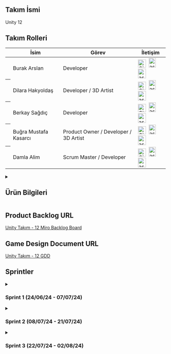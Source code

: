 ## Takım İsmi
Unity 12 
## Takım Rolleri
<table>
  <thead>
    <tr>
      <th></th>
      <th>İsim</th>
      <th>Görev</th>
      <th>İletişim</th>
    </tr>
  </thead>
  <tbody>
  <tr>
      <th></th>
      <td>Burak Arslan</td>
      <td>Developer</td>
      <td>
        <a href="#"><img width="25" src="https://user-images.githubusercontent.com/25181517/192108372-f71d70ac-7ae6-4c0d-8395-51d8870c2ef0.png" alt="Git" title="Git"/></a>&nbsp;
        <a href="#" target="blank"><img src="https://raw.githubusercontent.com/rahuldkjain/github-profile-readme-generator/master/src/images/icons/Social/linked-in-alt.svg" alt="asdsad" height="30" width="22" /></a>&nbsp;
        <a href="#" target="blank"><img src="https://raw.githubusercontent.com/rahuldkjain/github-profile-readme-generator/master/src/images/icons/Social/instagram.svg" alt="asdasd" height="30" width="25" /></a>
      </td>
    </tr>  <tr>
      <th></th>
      <td>Dilara Hakyoldaş</td>
      <td>Developer / 3D Artist</td>
      <td>
        <a href="https://github.com/dilarahakyoldas"><img width="25" src="https://user-images.githubusercontent.com/25181517/192108372-f71d70ac-7ae6-4c0d-8395-51d8870c2ef0.png" alt="Git" title="Git"/></a>&nbsp;
        <a href="https://www.linkedin.com/in/dilarahakyoldas/" target="blank"><img src="https://raw.githubusercontent.com/rahuldkjain/github-profile-readme-generator/master/src/images/icons/Social/linked-in-alt.svg" alt="asdsad" height="30" width="22" /></a>&nbsp;
        <a href="https://www.instagram.com/noitsswizz/" target="blank"><img src="https://raw.githubusercontent.com/rahuldkjain/github-profile-readme-generator/master/src/images/icons/Social/instagram.svg" alt="asdasd" height="30" width="25" /></a>
      </td>
    </tr>
    <tr>
      <th></th>
      <td>Berkay Sağdıç</td>
      <td>Developer</td>
      <td>
        <a href="#"><img width="25" src="https://user-images.githubusercontent.com/25181517/192108372-f71d70ac-7ae6-4c0d-8395-51d8870c2ef0.png" alt="Git" title="Git"/></a>&nbsp;
        <a href="https://www.linkedin.com/in/berkay-sağdıç-b54754201?utm_source=share&utm_campaign=share_via&utm_content=profile&utm_medium=android_app" target="blank"><img src="https://raw.githubusercontent.com/rahuldkjain/github-profile-readme-generator/master/src/images/icons/Social/linked-in-alt.svg" alt="asdsad" height="30" width="22" /></a>&nbsp;
        <a href="https://www.instagram.com/berkaysgdc?igsh=YXcza25laHU2OXQ3" target="blank"><img src="https://raw.githubusercontent.com/rahuldkjain/github-profile-readme-generator/master/src/images/icons/Social/instagram.svg" alt="asdasd" height="30" width="25" /></a>
      </td>
    </tr>
    <tr>
      <th></th>
      <td>Buğra Mustafa Kasarcı</td>
      <td>Product Owner / Developer / 3D Artist</td>
      <td>
        <a href="#"><img width="25" src="https://user-images.githubusercontent.com/25181517/192108372-f71d70ac-7ae6-4c0d-8395-51d8870c2ef0.png" alt="Git" title="Git"/></a>&nbsp;
        <a href="https://www.linkedin.com/in/buğra-mustafa-kasarcı-823967248/" target="blank"><img src="https://raw.githubusercontent.com/rahuldkjain/github-profile-readme-generator/master/src/images/icons/Social/linked-in-alt.svg" alt="asdsad" height="30" width="22" /></a>&nbsp;
        <a href="https://www.instagram.com/azazel_sann?igsh=MWt1cjRsYmxubDc1eA==" target="blank"><img src="https://raw.githubusercontent.com/rahuldkjain/github-profile-readme-generator/master/src/images/icons/Social/instagram.svg" alt="asdasd" height="30" width="25" /></a>
      </td>
    </tr>
    <tr>
      <th></th>
      <td>Damla Alim</td>
      <td>Scrum Master / Developer</td>
      <td>
        <a href="https://github.com/damlaalim"><img width="25" src="https://user-images.githubusercontent.com/25181517/192108372-f71d70ac-7ae6-4c0d-8395-51d8870c2ef0.png" alt="Git" title="Git"/></a>&nbsp;
        <a href="https://www.linkedin.com/in/damlaalim/" target="blank"><img src="https://raw.githubusercontent.com/rahuldkjain/github-profile-readme-generator/master/src/images/icons/Social/linked-in-alt.svg" alt="asdsad" height="30" width="22" /></a>&nbsp;
        <a href="https://www.instagram.com/lunaspatium/" target="blank"><img src="https://raw.githubusercontent.com/rahuldkjain/github-profile-readme-generator/master/src/images/icons/Social/instagram.svg" alt="asdasd" height="30" width="25" /></a>
      </td>
    </tr>
  </tbody>
</table>
<details>
  <summary>
  
  ## Ürün Bilgileri
  </summary>
  
  ## Ürün İsmi
  Deadly Jokes
  ## Ürün Açıklaması
  Bu oyun; doğa üstü bir diyarda geçen, oyuncuların bulmacalar çözerek ilerlemesini konu alan ve komedi unsurları içeren eşli bulmaca oyunudur.
  ## Ürün Özellikleri 
  * 3D 
  * Multiplayer
  * Yapay zeka ile desteklenmiş NPC'ler
  * Gameanalytics
  ## Hedef Kitle 
  * 18-40 yaş arası gençler, yetişkinler, casual oyuncular<br>
  * Puzzle sevenler<br>
  * PC oyuncuları

<details>
  <summary> 
    <h2>Konsept Geliştirme</h2>
  </summary>
  
  ### Ana Hikaye
  * İki ana karakter, ölümlerinden sonra Azrail'in yanında çalışmaya başlar ve günahlarını hafifletmek için çeşitli görevleri tamamlamak zorundadır.
    * Görevler, çeşitli bulmacalar ve hikaye tabanlı mini gamelerden oluşur.
  ### Azrail'in Karakteri
  * Mizahi ve karizmatik, ama aynı zamanda disiplinli bir figür.
  * Oyunculara görevler verirken esprili ve alaycı bir dil kullanır.
  * Alkol düşkünlüğü zaman zaman oyun ilerleyişini etkileyebilir (örneğin, sarhoşken verdiği karmaşık görevler, konuşmalar).
  ### Sekreter ve Köpek
  * Sekreter, Azrail'in organizasyon işlerini yürütür ve oyunculara ipuçları verir.
  * Köpek, zaman zaman oyunculara yardım eder veya çeşitli bulmacaların çözümünde rol oynar.
  ### Kabul Kriterleri
  1. Görev, Azrail tarafından esprili bir şekilde oyuncuya sunulmalıdır.
  2. Bulmaca, belirli adımlarla çözülmeli ve oyuncuya ipuçları verilmelidir (sekreter veya köpek aracılığıyla).
  3. Bulmaca çözüldüğünde, oyuncu gerekli anahtarı veya ödülü almalıdır.
  4. Görev tamamlandığında, Azrail'den mizahi bir geri bildirim alınmalıdır.
  ### Ekstra Detaylar
  * Gözlük Kullanımı: Oyuncular, Azrail'in özel parti gözlüklerini kullanarak farklı bir boyutta bulmacaları çözebilirler ve bu boyutta ruhlarla iletişim kurabilirler.
  * İlerleyiş: Her görev ve bulmaca, oyuncuların hikayede ilerlemesini ve karakter gelişimlerini sağlar.

  ### 1. Mizahi ve Karizmatik Ana Karakter
  * Azrail'in Karakteri: Azrail'in alkol düşkünü, esprili ve alaycı tavrı, oyuna bir mizah katmanı ekler. Azrail'in diyalogları ve tepkileri, oyunculara sürekli olarak eğlenceli ve beklenmedik anlar yaşatır.
  * Sekreter ve Köpek: Azrail'in sekreteri ve köpeği ile olan etkileşimler, oyuna ekstra bir mizah ve derinlik katar.
  ### 2. Eşsiz Hikaye ve Görev Yapısı:
  * Ölümden Sonra Hayat: Oyunun ana hikayesi, oyuncuların ölümden sonra Azrail için çalışarak günahlarını hafifletmeye çalıştıkları bir dünyada geçer. Bu, alışılmadık ve ilgi çekici bir hikaye sunar.
  * Görevlerin Çeşitliliği: Puzzle ve mini oyunlar ile oyuncuya farklı bir deneyim sunulur. Görevler özeldir
  ### 3. Parti Gözlükleri
  * Parti Gözlükleri: Azrail'in favori parti gözlükleri, oyunculara oyunun görsellerini renkli ve canlı(filtre kafasında) hale getiren bir güç sağlar. Bu gözlükler, aynı zamanda oyuncuların ruhlarla iletişim kurmalarına olanak tanır.
  * Alternatif Boyutlar: Gözlüklerin kullanımıyla oyuncular farklı boyutlara geçer ve bu boyutlarda farklı bulmacalar çözebilirler.
  ### 4. Dinamik ve Etkileşimli Dünya
  * Dinamik NPC'ler: Oyunun dünyasında dinamik ve etkileşimli NPC'ler bulunur. Bu NPC'ler, ipuçları sağlayabilir ve oyunun hikayesini ilerletebilir.
  * Çevresel Etkileşimler: Oyuncular, çevreleriyle etkileşime girerek bulmacaları çözebilir.
  ### 5. Geri Bildirim ve İlerleme
  * Mizahi Geri Bildirimler: Oyuncular, görevleri tamamladıklarında veya başarısız olduklarında Azrail'den mizahi geri bildirimler alır. Bu geri bildirimler, oyunun mizahını ve eğlencesini artırır.
  * Kademeli İlerleme ve Geril Bildirim: Oyuncular, her görev ve bulmacayla birlikte Azrail'in güvenini kazanır ve cennete giden yolda ilerler. Bu ilerleme, oyunculara sürekli bir başarı hissi verir.
  ### 6. Çift Oyuncu Modu
  * Ekip Çalışması: Oyuncular, iki kişi olarak Azrail için çalışır ve görevleri birlikte tamamlarlar. Bu, oyuncular arasında işbirliği ve iletişimi teşvik eder.
</details>

</details>

## Product Backlog URL
<a href = "https://miro.com/app/board/uXjVK39cXO8=/?share_link_id=103924746273" target ="blank">Unity Takım - 12 Miro Backlog Board</a>
## Game Design Document URL
<a href = "https://docs.google.com/document/d/1C1wG88VrsLhP53gUKr8G70yUAR4o-WW5Pq4IXdTWvxo/edit?usp=sharing" target ="blank">Unity Takım - 12 GDD</a>

## Sprintler

<details>
  <summary><h3>Sprint 1 (24/06/24 - 07/07/24)</h3></summary>
      <details>
        <summary><h3>Sprint Planning & Sprint Process</h3></summary>
  
  * <b>Sprint içinde tamamlanması tahmin edilen puan:</b> 45
  * <b>Puan tamamlama mantığı:</b> İlk Sprint için bitirilmesi istenilen puan sayısı 45 olarak belirlenmiştir ve hedefe ulaşılmıştır.
  * <b>Daily Scrum:</b> Daily Scrum toplantılarının istisnalar haricinde Whatsapp üzerinden yapılmasına karar verilmiştir.
    <details>
      <summary><h3>Daily Scrum Görselleri</h3></summary>
      
      ![image](https://github.com/damlaalim/bootcamp-12/assets/90152361/560fdcff-1c91-4158-9172-1336ff6be8da)
    ![image](https://github.com/damlaalim/bootcamp-12/assets/90152361/611123e1-7e0a-492b-978b-1cacff512032)
    ![image](https://github.com/damlaalim/bootcamp-12/assets/90152361/9aaabd17-ae48-475b-943e-7583185ffa34)
      ![image](https://github.com/damlaalim/bootcamp-12/assets/90152361/4e877080-b9e9-4f1f-b16e-6ee37d32ebb5)

    </details>
    <details>
      <summary><h3>Sprint Board Updates (Screenshots)</h3></summary>
      Sprint Task Puanı 100 puan olarak belirlenmiştir.
      
     ![image](https://github.com/damlaalim/bootcamp-12/assets/90152361/8b1d9b8f-07c7-4a51-ae90-e20cd8120fb0)
![image](https://github.com/damlaalim/bootcamp-12/assets/90152361/3d5d1618-7e00-411d-adda-9456aced7252)
![image](https://github.com/damlaalim/bootcamp-12/assets/90152361/f78075c5-3568-4d83-a9d8-64370b773e0c)



      ## Tasklerde Kullandığımız Etkiketler:
      ![image](https://github.com/damlaalim/bootcamp-12/assets/90152361/f0f668d1-d77d-4515-8865-8a26d3338365)

      
    </details>
    <details>
        <summary><h3>Ürün Görselleri</h3></summary>
      
      ![image](https://github.com/damlaalim/bootcamp-12/assets/90152361/35f1838b-6d9e-4c3a-8e2f-9e8640362031)
      
      ![image](https://github.com/damlaalim/bootcamp-12/assets/90152361/a4d5716f-8166-475d-a2da-02b037f73b96)
    
    https://github.com/damlaalim/bootcamp-12/assets/90152361/97469b3f-c7ab-4c3e-b17d-d9bfde54ba95
    
      </details>
    </details>
    <details>
      <summary><h3> Sprint Review & Sprint Retrospective</h3></summary>
      
      * <b>Sprint Review Katılımcıları:</b> Damla Alim, Burak Arslan, Berkay Sağdıç, Buğra Mustafa Kasarcı, Dilara Hakyoldaş 
      * <b>Sprint Review:</b> Alınan Kararlar,
        1. Oyunun temasında renklendirmenin ve ışıklandırmanın nasıl olacağı tartışılmıştır.
        2. Level design ve modelleme konusunda görevlendirmeler yapılmıştır.
        3. Daily scrumlar hakkında konuşulmuştur.
        4. Tasklerin daha detaylandırılacabileceği konuşulmuştur.

      * <b>Sprint Retrospective:</b>
        1. Ekip içi iletişimde temel uygulama olarak discordun kullanılması amaçlanmıştır.
        2. Daha sıkı çalışılması gerektiği vurgulanmıştır.
      
    </details>
</details>

<details>
  <summary><h3>Sprint 2 (08/07/24 - 21/07/24)</h3></summary>
  <details>
        <summary><h3>Sprint Planning & Sprint Process</h3></summary>
  
  * <b>Sprint içinde tamamlanması tahmin edilen puan:</b> 45
  * <b>Puan tamamlama mantığı:</b> İlk Sprint için bitirilmesi istenilen puan sayısı 45 olarak belirlenmiştir ve hedefe ulaşılmıştır.<br>
    <details>
      <summary><h3>Daily Scrum Görselleri</h3></summary>
      
      ![1721593376936](https://github.com/user-attachments/assets/7782dcd3-9646-4a2d-ab23-6857f0583484)
    ![1721593376930](https://github.com/user-attachments/assets/cb69fb55-4e75-4d78-8d82-ed3a411ecb4a)
    ![1721593376923](https://github.com/user-attachments/assets/51496c7c-8b27-48db-ac59-8b37677837f2)
    ![1721593376916](https://github.com/user-attachments/assets/e9e38b2b-79ed-4c94-b943-619890836032)


    </details>
    <details>
      <summary><h3>Sprint Board Updates (Screenshots)</h3></summary>
      Sprint Task Puanı 87 puan olarak belirlenmiştir. 82 puan tamamlanabilmiştir.

      ![image](https://github.com/user-attachments/assets/76e51f18-5750-4f08-a482-d3dc75a882ca)
![image](https://github.com/user-attachments/assets/26baa4fb-c932-4605-93d3-cd12ae70afe6)
![image](https://github.com/user-attachments/assets/55897e93-aa12-4882-b79d-1f3756a8fc34)

      
      
    </details>
    <details>
        <summary><h3>Ürün Görselleri</h3></summary>
        
    ![2](https://github.com/user-attachments/assets/aeeba003-5de6-4ee4-b5e3-07b5e5b32c39)
![1](https://github.com/user-attachments/assets/680124c0-8b52-4216-9d65-0e5f6769504e)
![8d7f5258-2182-4261-bf12-fa1edb285635](https://github.com/user-attachments/assets/e46e2c5a-05f2-4699-9d84-763502b47811)
![2f8280d6-18c7-4b29-bdfc-fe154190bfbf](https://github.com/user-attachments/assets/67288e06-69d7-4fb2-aea6-7605418c563d)
![image](https://github.com/user-attachments/assets/7dc88104-0486-4c5d-b1b9-23eb26de0b05)
![Ekran görüntüsü 2024-07-21 221704](https://github.com/user-attachments/assets/942816cb-9cd8-49c8-bbd8-5afe988b2dbe)
![Screenshot_2024-07-07_212816](https://github.com/user-attachments/assets/02e70129-dcb7-486a-84b9-b78995687a3c)

      </details>
    </details>
    <details>
      <summary><h3> Sprint Review & Sprint Retrospective</h3></summary>
      
      * <b>Sprint Review Katılımcıları:</b> Damla Alim, Berkay Sağdıç, Buğra Mustafa Kasarcı
      * <b>Sprint Review:</b> Alınan Kararlar,
        1. Aralıksız her gün daily scrum yapılması ve ekibin bu şekilde motive edilmesi - iletişiminin güçlendirilmesine karar verilmiştir.
        2. Görevlerin önceliklendirilmesi yapılmıştır.
        3. Backlog güncellenmiştir.

      * <b>Sprint Retrospective:</b>
        1. Daha sıkı çalışılması gerektiği konuşulmuştur.
        2. Daha sık toplantı yapılmasına karar verilmiştir.
      
    </details>
</details>

<details>
  <summary><h3>Sprint 3 (22/07/24 - 02/08/24)</h3></summary>
  
</details>
